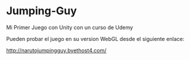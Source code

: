# Jumping-Guy
Mi Primer Juego con Unity con un curso de Udemy

Pueden probar el juego en su version WebGL desde el siguiente enlace:

http://narutojumpingguy.byethost4.com/
